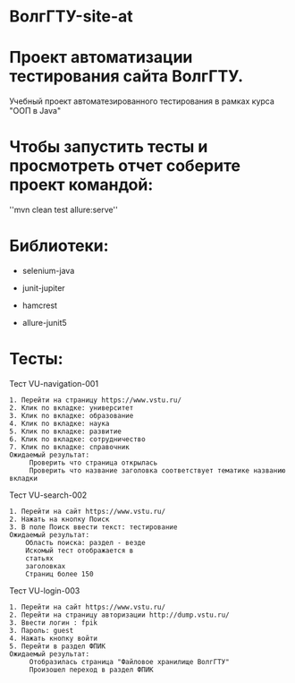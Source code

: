 # ВолгГТУ-site-at
# Проект автоматизации тестирования сайта ВолгГТУ.

Учебный проект автоматезированного тестирования в рамках курса "ООП в Java"

# Чтобы запустить тесты и просмотреть отчет соберите проект командой:

''mvn clean test allure:serve''

# Библиотеки:

 - selenium-java
 
 - junit-jupiter
 
 - hamcrest
 
 - allure-junit5


# Тесты:

Тест VU-navigation-001

    1. Перейти на страницу https://www.vstu.ru/
    2. Клик по вкладке: университет
    3. Клик по вкладке: образование
    4. Клик по вкладке: наука
    5. Клик по вкладке: развитие
    6. Клик по вкладке: сотрудничество
    7. Клик по вкладке: справочник
    Ожидаемый результат:
         Проверить что страница открылась
         Проверить что название заголовка соответствует тематике названию вкладки

Тест VU-search-002

    1. Перейти на сайт https://www.vstu.ru/
    2. Нажать на кнопку Поиск
    3. В поле Поиск ввести текст: тестирование
    Ожидаемый результат:
        Область поиска: раздел - везде
        Искомый тест отображается в 
        статьях
        заголовках 
        Страниц более 150        

 Тест VU-login-003
 
    1. Перейти на сайт https://www.vstu.ru/
    2. Перейти на страницу авторизации http://dump.vstu.ru/
    3. Ввести логин : fpik
    3. Пароль: guest
    4. Нажать кнопку войти
    5. Перейти в раздел ФПИК
    Ожидаемый результат:
         Отобразилась страница "Файловое хранилище ВолгГТУ"
         Произошел переход в раздел ФПИК
         
         
